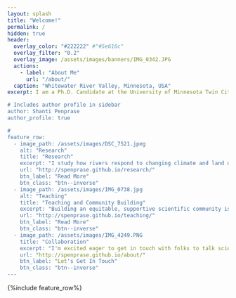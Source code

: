 ```yaml
---
layout: splash
title: "Welcome!"
permalink: /
hidden: true
header:
  overlay_color: "#222222" #"#5e616c"
  overlay_filter: "0.2"
  overlay_image: /assets/images/banners/IMG_0342.JPG
  actions:
    - label: "About Me"
      url: "/about/"
  caption: "Whitewater River Valley, Minnesota, USA"
excerpt: I am a Ph.D. Candidate at the University of Minnesota Twin Cities. I'm interested in the impacts of deglaciation, land use change, and climatic shifts on river systems. <br />

# Includes author profile in sidebar
author: Shanti Penprase
author_profile: true

#  
feature_row:
  - image_path: /assets/images/DSC_7521.jpeg
    alt: "Research"
    title: "Research"
    excerpt: "I study how rivers respond to changing climate and land use using field, lab, and computationally-based approaches. My research interests include geochronology, remote sensing, and paraglacial landscape evolution."
    url: "http://spenprase.github.io/research/"
    btn_label: "Read More"
    btn_class: "btn--inverse"  
  - image_path: /assets/images/IMG_0738.jpg
    alt: "Teaching"
    title: "Teaching and Community Building"
    excerpt: "Building an equitable, supportive scientific community is my passion. I apply this in my approach to my teaching, mentorship, and research collaborations."
    url: "http://spenprase.github.io/teaching/"
    btn_label: "Read More"
    btn_class: "btn--inverse"
  - image_path: /assets/images/IMG_4249.PNG
    title: "Collaboration"
    excerpt: "I'm excited eager to get in touch with folks to talk science. Please feel free to reach out about potential collaborations!"
    url: "http://spenprase.github.io/about/"
    btn_label: "Let's Get In Touch"
    btn_class: "btn--inverse"       
---
```

{%include feature_row%}

